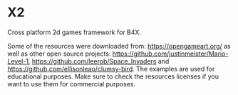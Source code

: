 # X2
Cross platform 2d games framework for B4X.

Some of the resources were downloaded from: https://opengameart.org/ as well as other open source projects: https://github.com/justinmeister/Mario-Level-1, https://github.com/leerob/Space_Invaders and https://github.com/ellisonleao/clumsy-bird.
The examples are used for educational purposes. Make sure to check the resources licenses if you want to use them for commercial purposes.
